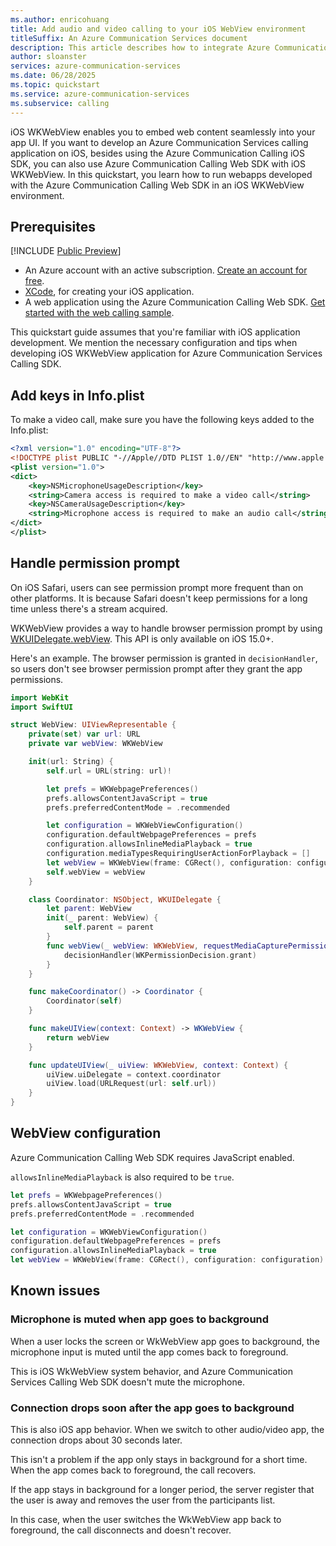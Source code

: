 ```yaml
---
ms.author: enricohuang
title: Add audio and video calling to your iOS WebView environment
titleSuffix: An Azure Communication Services document
description: This article describes how to integrate Azure Communication Calling WebJS SDK in an iOS WKWebView environment
author: sloanster
services: azure-communication-services
ms.date: 06/28/2025
ms.topic: quickstart
ms.service: azure-communication-services
ms.subservice: calling
---
```


iOS WKWebView enables you to embed web content seamlessly into your app UI.
If you want to develop an Azure Communication Services calling application on iOS, besides using the Azure Communication Calling iOS SDK, you can also use Azure Communication Calling Web SDK with iOS WKWebView. In this quickstart, you learn how to run webapps developed with the Azure Communication Calling Web SDK in an iOS WKWebView environment.

## Prerequisites
[!INCLUDE [Public Preview](../../../../includes/public-preview-include-document.md)]

- An Azure account with an active subscription. [Create an account for free](https://azure.microsoft.com/pricing/purchase-options/azure-account?cid=msft_learn).
- [XCode](https://developer.apple.com/xcode/), for creating your iOS application.
- A web application using the Azure Communication Calling Web SDK. [Get started with the web calling sample](../../../../samples/web-calling-sample.md).

This quickstart guide assumes that you're familiar with iOS application development. We mention the necessary configuration and tips when developing iOS WKWebView application for Azure Communication Services Calling SDK.

## Add keys in Info.plist

To make a video call, make sure you have the following keys added to the Info.plist:
```xml
<?xml version="1.0" encoding="UTF-8"?>
<!DOCTYPE plist PUBLIC "-//Apple//DTD PLIST 1.0//EN" "http://www.apple.com/DTDs/PropertyList-1.0.dtd">
<plist version="1.0">
<dict>
	<key>NSMicrophoneUsageDescription</key>
	<string>Camera access is required to make a video call</string>
	<key>NSCameraUsageDescription</key>
	<string>Microphone access is required to make an audio call</string>
</dict>
</plist>
```

## Handle permission prompt

On iOS Safari, users can see permission prompt more frequent than on other platforms. It is because Safari doesn't keep permissions for a long time unless there's a stream acquired.

WKWebView provides a way to handle browser permission prompt by using [WKUIDelegate.webView](https://developer.apple.com/documentation/webkit/wkuidelegate/3763087-webview). This API is only available on iOS 15.0+.

Here's an example. The browser permission is granted in `decisionHandler`, so users don't see browser permission prompt after they grant the app permissions.

```swift
import WebKit
import SwiftUI

struct WebView: UIViewRepresentable {
    private(set) var url: URL
    private var webView: WKWebView

    init(url: String) {
        self.url = URL(string: url)!

        let prefs = WKWebpagePreferences()
        prefs.allowsContentJavaScript = true
        prefs.preferredContentMode = .recommended

        let configuration = WKWebViewConfiguration()
        configuration.defaultWebpagePreferences = prefs
        configuration.allowsInlineMediaPlayback = true
        configuration.mediaTypesRequiringUserActionForPlayback = []
        let webView = WKWebView(frame: CGRect(), configuration: configuration)
        self.webView = webView
    }

    class Coordinator: NSObject, WKUIDelegate {
        let parent: WebView
        init(_ parent: WebView) {
            self.parent = parent
        }
        func webView(_ webView: WKWebView, requestMediaCapturePermissionFor origin: WKSecurityOrigin, initiatedByFrame frame: WKFrameInfo, type: WKMediaCaptureType, decisionHandler: @escaping (WKPermissionDecision) -> Void) {
            decisionHandler(WKPermissionDecision.grant)
        }
    }

    func makeCoordinator() -> Coordinator {
        Coordinator(self)
    }

    func makeUIView(context: Context) -> WKWebView {
        return webView
    }

    func updateUIView(_ uiView: WKWebView, context: Context) {
        uiView.uiDelegate = context.coordinator
        uiView.load(URLRequest(url: self.url))
    }
}
```


## WebView configuration

Azure Communication Calling Web SDK requires JavaScript enabled.

`allowsInlineMediaPlayback` is also required to be `true`.

```swift
let prefs = WKWebpagePreferences()
prefs.allowsContentJavaScript = true
prefs.preferredContentMode = .recommended

let configuration = WKWebViewConfiguration()
configuration.defaultWebpagePreferences = prefs
configuration.allowsInlineMediaPlayback = true
let webView = WKWebView(frame: CGRect(), configuration: configuration)
```

## Known issues

### Microphone is muted when app goes to background

When a user locks the screen or WkWebView app goes to background, the microphone input is muted until the app comes back to foreground.

This is iOS WkWebView system behavior, and Azure Communication Services Calling Web SDK doesn't mute the microphone.

### Connection drops soon after the app goes to background

This is also iOS app behavior. When we switch to other audio/video app, the connection drops about 30 seconds later.

This isn't a problem if the app only stays in background for a short time. When the app comes back to foreground, the call recovers.

If the app stays in background for a longer period, the server register that the user is away and removes the user from the participants list.

In this case, when the user switches the WkWebView app back to foreground, the call disconnects and doesn't recover.
